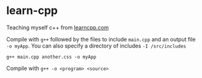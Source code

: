 # learn-cpp

Teaching myself c++ from [learncpp.com](http://www.learncpp.com/)

Compile with `g++` followed by the files to include `main.cpp` and an output file `-o myApp`. You can also specify a directory of includes `-I /src/includes`

```shell
g++ main.cpp another.css -o myApp
```

Compile with `g++ -o <program> <source>`
